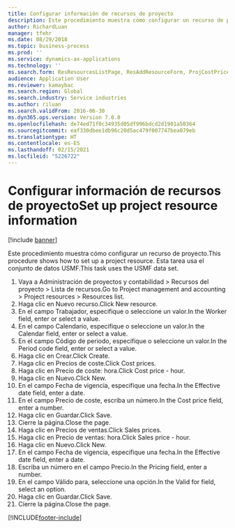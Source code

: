 ```yaml
---
title: Configurar información de recursos de proyecto
description: Este procedimiento muestra cómo configurar un recurso de proyecto.
author: RichardLuan
manager: tfehr
ms.date: 08/29/2018
ms.topic: business-process
ms.prod: ''
ms.service: dynamics-ax-applications
ms.technology: ''
ms.search.form: ResResourcesListPage, ResAddResourceForm, ProjCostPriceHour, ProjSalesPriceHour
audience: Application User
ms.reviewer: kamaybac
ms.search.region: Global
ms.search.industry: Service industries
ms.author: riluan
ms.search.validFrom: 2016-06-30
ms.dyn365.ops.version: Version 7.0.0
ms.openlocfilehash: de74ed71f0c34935d05df996bdcd2d1901a50364
ms.sourcegitcommit: eaf330dbee1db96c20d5ac479f007747bea079eb
ms.translationtype: HT
ms.contentlocale: es-ES
ms.lasthandoff: 02/15/2021
ms.locfileid: "5226722"
---
```

# <a name="set-up-project-resource-information"></a><span data-ttu-id="ffed2-103">Configurar información de recursos de proyecto</span><span class="sxs-lookup"><span data-stu-id="ffed2-103">Set up project resource information</span></span>

[!include [banner](../../includes/banner.md)]

<span data-ttu-id="ffed2-104">Este procedimiento muestra cómo configurar un recurso de proyecto.</span><span class="sxs-lookup"><span data-stu-id="ffed2-104">This procedure shows how to set up a project resource.</span></span> <span data-ttu-id="ffed2-105">Esta tarea usa el conjunto de datos USMF.</span><span class="sxs-lookup"><span data-stu-id="ffed2-105">This task uses the USMF data set.</span></span>

1. <span data-ttu-id="ffed2-106">Vaya a Administración de proyectos y contabilidad > Recursos del proyecto > Lista de recursos.</span><span class="sxs-lookup"><span data-stu-id="ffed2-106">Go to Project management and accounting > Project resources > Resources list.</span></span>
2. <span data-ttu-id="ffed2-107">Haga clic en Nuevo recurso.</span><span class="sxs-lookup"><span data-stu-id="ffed2-107">Click New resource.</span></span>
3. <span data-ttu-id="ffed2-108">En el campo Trabajador, especifique o seleccione un valor.</span><span class="sxs-lookup"><span data-stu-id="ffed2-108">In the Worker field, enter or select a value.</span></span>
4. <span data-ttu-id="ffed2-109">En el campo Calendario, especifique o seleccione un valor.</span><span class="sxs-lookup"><span data-stu-id="ffed2-109">In the Calendar field, enter or select a value.</span></span>
5. <span data-ttu-id="ffed2-110">En el campo Código de periodo, especifique o seleccione un valor.</span><span class="sxs-lookup"><span data-stu-id="ffed2-110">In the Period code field, enter or select a value.</span></span>
6. <span data-ttu-id="ffed2-111">Haga clic en Crear.</span><span class="sxs-lookup"><span data-stu-id="ffed2-111">Click Create.</span></span>
7. <span data-ttu-id="ffed2-112">Haga clic en Precios de coste.</span><span class="sxs-lookup"><span data-stu-id="ffed2-112">Click Cost prices.</span></span>
8. <span data-ttu-id="ffed2-113">Haga clic en Precio de coste: hora.</span><span class="sxs-lookup"><span data-stu-id="ffed2-113">Click Cost price - hour.</span></span>
9. <span data-ttu-id="ffed2-114">Haga clic en Nuevo.</span><span class="sxs-lookup"><span data-stu-id="ffed2-114">Click New.</span></span>
10. <span data-ttu-id="ffed2-115">En el campo Fecha de vigencia, especifique una fecha.</span><span class="sxs-lookup"><span data-stu-id="ffed2-115">In the Effective date field, enter a date.</span></span>
11. <span data-ttu-id="ffed2-116">En el campo Precio de coste, escriba un número.</span><span class="sxs-lookup"><span data-stu-id="ffed2-116">In the Cost price field, enter a number.</span></span>
12. <span data-ttu-id="ffed2-117">Haga clic en Guardar.</span><span class="sxs-lookup"><span data-stu-id="ffed2-117">Click Save.</span></span>
13. <span data-ttu-id="ffed2-118">Cierre la página.</span><span class="sxs-lookup"><span data-stu-id="ffed2-118">Close the page.</span></span>
14. <span data-ttu-id="ffed2-119">Haga clic en Precios de ventas.</span><span class="sxs-lookup"><span data-stu-id="ffed2-119">Click Sales prices.</span></span>
15. <span data-ttu-id="ffed2-120">Haga clic en Precio de ventas: hora.</span><span class="sxs-lookup"><span data-stu-id="ffed2-120">Click Sales price - hour.</span></span>
16. <span data-ttu-id="ffed2-121">Haga clic en Nuevo.</span><span class="sxs-lookup"><span data-stu-id="ffed2-121">Click New.</span></span>
17. <span data-ttu-id="ffed2-122">En el campo Fecha de vigencia, especifique una fecha.</span><span class="sxs-lookup"><span data-stu-id="ffed2-122">In the Effective date field, enter a date.</span></span>
18. <span data-ttu-id="ffed2-123">Escriba un número en el campo Precio.</span><span class="sxs-lookup"><span data-stu-id="ffed2-123">In the Pricing field, enter a number.</span></span>
19. <span data-ttu-id="ffed2-124">En el campo Válido para, seleccione una opción.</span><span class="sxs-lookup"><span data-stu-id="ffed2-124">In the Valid for field, select an option.</span></span>
20. <span data-ttu-id="ffed2-125">Haga clic en Guardar.</span><span class="sxs-lookup"><span data-stu-id="ffed2-125">Click Save.</span></span>
21. <span data-ttu-id="ffed2-126">Cierre la página.</span><span class="sxs-lookup"><span data-stu-id="ffed2-126">Close the page.</span></span>



[!INCLUDE[footer-include](../../../includes/footer-banner.md)]